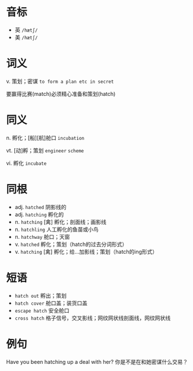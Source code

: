 # 音标

- 英 `/hætʃ/`
- 美 `/hætʃ/`

# 词义

v. 策划；密谋
`to form a plan etc in secret`



要赢得比赛(match)必须精心准备和策划(hatch)

# 同义

n. 孵化；[船][航]舱口
`incubation`

vt. [动]孵；策划
`engineer` `scheme`

vi. 孵化
`incubate`

# 同根

- adj. `hatched` 阴影线的
- adj. `hatching` 孵化的
- n. `hatching` [禽] 孵化；剖面线；画影线
- n. `hatchling` 人工孵化的鱼苗或小鸟
- n. `hatchway` 舱口；天窗
- v. `hatched` 孵化；策划（hatch的过去分词形式）
- v. `hatching` [禽] 孵化；给…加影线；策划（hatch的ing形式）

# 短语

- `hatch out` 孵出；策划
- `hatch cover` 舱口盖；装货口盖
- `escape hatch` 安全舱口
- `cross hatch` 格子信号，交叉影线；网纹网状线剖面线，网纹网状线

# 例句

Have you been hatching up a deal with her?
你是不是在和她密谋什么交易？


